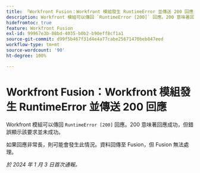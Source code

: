 ```yaml
---
title: 「Workfront Fusion：Workfront 模組發生 RuntimeError 並傳送 200 回應」
description: Workfront 模組可以傳回 `RuntimeError [200]` 回應。200 意味著回應成功，但錯誤顯示該要求並未成功。
hidefromtoc: true
feature: Workfront Fusion
exl-id: 99967e3b-08bd-4035-b0b2-b90eff8cf1a1
source-git-commit: d99f5b467f31d4e4a77cabe25671470beb847eed
workflow-type: tm+mt
source-wordcount: '90'
ht-degree: 100%

---
```


# Workfront Fusion：Workfront 模組發生 RuntimeError 並傳送 200 回應

<!--

>[!NOTE]
>
>This issue was fixed on May 9, 2024.

-->

Workfront 模組可以傳回 `RuntimeError [200]` 回應。200 意味著回應成功，但錯誤顯示該要求並未成功。

如果回應非常長，則可能會發生此情況。資料回傳至 Fusion，但 Fusion 無法處理。

_於 2024 年 1 月 3 日首次通報。_
